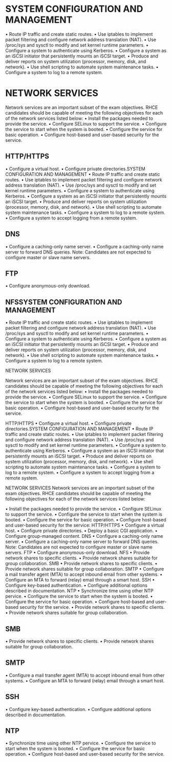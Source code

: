 # SYSTEM CONFIGURATION AND MANAGEMENT
• Route IP traffic and create static routes.
• Use iptables to implement packet filtering and configure network address translation (NAT).
• Use /proc/sys and sysctl to modify and set kernel runtime parameters.
• Configure a system to authenticate using Kerberos.
• Configure a system as an iSCSI initiator that persistently mounts an iSCSI target.
• Produce and deliver reports on system utilization (processor, memory, disk, and network).
• Use shell scripting to automate system maintenance tasks.
• Configure a system to log to a remote system.  

# NETWORK SERVICES

Network services are an important subset of the exam objectives. RHCE candidates should be 
capable of meeting the following objectives for each of the network services listed below:
• Install the packages needed to provide the service.
• Configure SELinux to support the service.
• Configure the service to start when the system is booted.
• Configure the service for basic operation.
• Configure host-based and user-based security for the service.

## HTTP/HTTPS
• Configure a virtual host.
• Configure private directories.SYSTEM CONFIGURATION AND MANAGEMENT
• Route IP traffic and create static routes.
• Use iptables to implement packet filtering and configure network address translation (NAT).
• Use /proc/sys and sysctl to modify and set kernel runtime parameters.
• Configure a system to authenticate using Kerberos.
• Configure a system as an iSCSI initiator that persistently mounts an iSCSI target.
• Produce and deliver reports on system utilization (processor, memory, disk, and network).
• Use shell scripting to automate system maintenance tasks.
• Configure a system to log to a remote system.
• Configure a system to accept logging from a remote system.

## DNS
• Configure a caching-only name server.
• Configure a caching-only name server to forward DNS queries.
Note: Candidates are not expected to configure master or slave name servers.

## FTP
• Configure anonymous-only download.

## NFSSYSTEM CONFIGURATION AND MANAGEMENT
• Route IP traffic and create static routes.
• Use iptables to implement packet filtering and configure network address translation (NAT).
• Use /proc/sys and sysctl to modify and set kernel runtime parameters.
• Configure a system to authenticate using Kerberos.
• Configure a system as an iSCSI initiator that persistently mounts an iSCSI target.
• Produce and deliver reports on system utilization (processor, memory, disk, and network).
• Use shell scripting to automate system maintenance tasks.
• Configure a system to log to a remote system.  

NETWORK SERVICES

Network services are an important subset of the exam objectives. RHCE candidates should be 
capable of meeting the following objectives for each of the network services listed below:
• Install the packages needed to provide the service.
• Configure SELinux to support the service.
• Configure the service to start when the system is booted.
• Configure the service for basic operation.
• Configure host-based and user-based security for the service.

HTTP/HTTPS
• Configure a virtual host.
• Configure private directories.SYSTEM CONFIGURATION AND MANAGEMENT
• Route IP traffic and create static routes.
• Use iptables to implement packet filtering and configure network address translation (NAT).
• Use /proc/sys and sysctl to modify and set kernel runtime parameters.
• Configure a system to authenticate using Kerberos.
• Configure a system as an iSCSI initiator that persistently mounts an iSCSI target.
• Produce and deliver reports on system utilization (processor, memory, disk, and network).
• Use shell scripting to automate system maintenance tasks.
• Configure a system to log to a remote system.
• Configure a system to accept logging from a remote system.

NETWORK SERVICES
Network services are an important subset of the exam objectives. RHCE candidates should be 
capable of meeting the following objectives for each of the network services listed below:

• Install the packages needed to provide the service.
• Configure SELinux to support the service.
• Configure the service to start when the system is booted.
• Configure the service for basic operation.
• Configure host-based and user-based security for the service:
HTTP/HTTPS
• Configure a virtual host.
• Configure private directories.
• Deploy a basic CGI application.
• Configure group-managed content.
DNS
• Configure a caching-only name server.
• Configure a caching-only name server to forward DNS queries.
Note: Candidates are not expected to configure master or slave name servers.
FTP
• Configure anonymous-only download.
NFS
• Provide network shares to specific clients.
• Provide network shares suitable for group collaboration.
SMB
• Provide network shares to specific clients.
• Provide network shares suitable for group collaboration.
SMTP
• Configure a mail transfer agent (MTA) to accept inbound email from other systems.
• Configure an MTA to forward (relay) email through a smart host.
SSH
• Configure key-based authentication.
• Configure additional options described in documentation.
NTP
• Synchronize time using other NTP pervice.
• Configure the service to start when the system is booted.
• Configure the service for basic operation.
• Configure host-based and user-based security for the service.
• Provide network shares to specific clients.
• Provide network shares suitable for group collaboration.

## SMB
• Provide network shares to specific clients.
• Provide network shares suitable for group collaboration.

## SMTP
• Configure a mail transfer agent (MTA) to accept inbound email from other systems.
• Configure an MTA to forward (relay) email through a smart host.

## SSH
• Configure key-based authentication.
• Configure additional options described in documentation.

## NTP
• Synchronize time using other NTP pervice.
• Configure the service to start when the system is booted.
• Configure the service for basic operation.
• Configure host-based and user-based security for the service.

